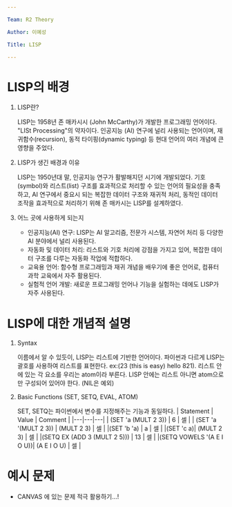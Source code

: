 ```yaml
---

Team: R2 Theory

Author: 이예성

Title: LISP

---
```

<!--
    1. 문제 / 풀이 포함할 것. 
-->
# LISP의 배경

1. LISP란?

    LISP는 1958년 존 매카시시 (John McCarthy)가 개발한 프로그래밍 언어이다. "LISt Processing"의 약자이다. 인공지능 (AI) 연구에 널리 사용되는 언어이며, 재귀함수(recursion), 동적 타이핑(dynamic typing) 등 현대 언어의 여러 개념에 큰 영향을 주었다.


2. LISP가 생긴 배경과 이유

    LISP는 1950년대 말, 인공지능 연구가 활발해지던 시기에 개발되었다. 기호(symbol)와 리스트(list) 구조를 효과적으로 처리할 수 있는 언어의 필요성을 충족하고, AI 연구에서 중요시 되는 복잡한 데이터 구조와 재귀적 처리, 동적인 데이터 조작을 효과적으로 처리하기 위해 존 매카시는 LISP를 설계하였다. 

3. 어느 곳에 사용하게 되는지

    - 인공지능(AI) 연구: LISP는 AI 알고리즘, 전문가 시스템, 자연어 처리 등 다양한 AI 분야에서 널리 사용된다.
    - 자동화 및 데이터 처리: 리스트와 기호 처리에 강점을 가지고 있어, 복잡한 데이터 구조를 다루는 자동화 작업에 적합하다.
    - 교육용 언어: 함수형 프로그래밍과 재귀 개념을 배우기에 좋은 언어로, 컴퓨터 과학 교육에서 자주 활용된다.
    - 실험적 언어 개발: 새로운 프로그래밍 언어나 기능을 실험하는 데에도 LISP가 자주 사용된다.


# LISP에 대한 개념적 설명

1. Syntax

    이름에서 알 수 있듯이, LISP는 리스트에 기반한 언어이다. 파이썬과 다르게 LISP는 괄호를 사용하여 리스트를 표현한다. ex:(23 (this is easy) hello 821). 리스트 안에 있는 각 요소를 우리는 atom이라 부른다. LISP 안에는 리스트 아니면 atom으로만 구성되어 있어야 한다. (NIL은 예외)

2. Basic Functions (SET, SETQ, EVAL, ATOM)

    SET, SETQ는 파이썬에서 변수를 지정해주는 기능과 동일하다.
    | Statement | Value | Comment |
    |---|---|---|
    | (SET 'a (MULT 2 3)) | 6 | 셀 |
    | (SET 'a '(MULT 2 3)) | (MULT 2 3) | 셀 |
    |(SET 'b 'a) | a | 셀 |
    |(SET 'c a)| (MULT 2 3) | 셀 |
    |(SETQ EX (ADD 3 (MULT 2 5))) | 13 | 셀 |
    |(SETQ VOWELS '(A E I O U))| (A E I O U) | 셀 |



# 예시 문제

- CANVAS 에 있는 문제 적극 활용하기...!